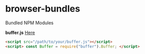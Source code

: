 # browser-bundles
Bundled NPM Modules

**buffer.js** [Here](https://github.com/SolDapper/browser-bundles/blob/main/buffer.js)
```html
<script src="/path/to/your/buffer.js"></script>
<script> const Buffer = require("buffer").Buffer; </script>
```
